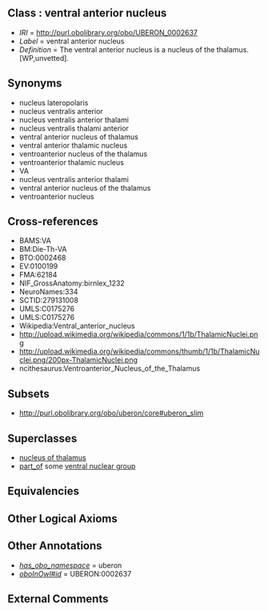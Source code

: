 
## Class : ventral anterior nucleus

 * *IRI* = http://purl.obolibrary.org/obo/UBERON_0002637
 * *Label* = ventral anterior nucleus
 * *Definition* = The ventral anterior nucleus is a nucleus of the thalamus. [WP,unvetted].

## Synonyms

 * nucleus lateropolaris
 * nucleus ventralis anterior
 * nucleus ventralis anterior thalami
 * nucleus ventralis thalami anterior
 * ventral anterior nucleus of thalamus
 * ventral anterior thalamic nucleus
 * ventroanterior nucleus of the thalamus
 * ventroanterior thalamic nucleus
 * VA
 * nucleus ventralis anterior thalami
 * ventral anterior nucleus of the thalamus
 * ventroanterior nucleus

## Cross-references

 * BAMS:VA
 * BM:Die-Th-VA
 * BTO:0002468
 * EV:0100199
 * FMA:62184
 * NIF_GrossAnatomy:birnlex_1232
 * NeuroNames:334
 * SCTID:279131008
 * UMLS:C0175276
 * UMLS:C0175276
 * Wikipedia:Ventral_anterior_nucleus
 * http://upload.wikimedia.org/wikipedia/commons/1/1b/ThalamicNuclei.png
 * http://upload.wikimedia.org/wikipedia/commons/thumb/1/1b/ThalamicNuclei.png/200px-ThalamicNuclei.png
 * ncithesaurus:Ventroanterior_Nucleus_of_the_Thalamus

## Subsets

 * http://purl.obolibrary.org/obo/uberon/core#uberon_slim

## Superclasses

 * [nucleus of thalamus](../../UBERON/92/UBERON_0007692.md)
 * [part_of](../../BFO/50/BFO_0000050.md) some [ventral nuclear group](../../UBERON/76/UBERON_0002776.md)

## Equivalencies


## Other Logical Axioms


## Other Annotations

 * *[has_obo_namespace](../../ce/oboInOwl#hasOBONamespace.md)* = uberon
 * *[oboInOwl#id](../../id/oboInOwl#id.md)* = UBERON:0002637

## External Comments

